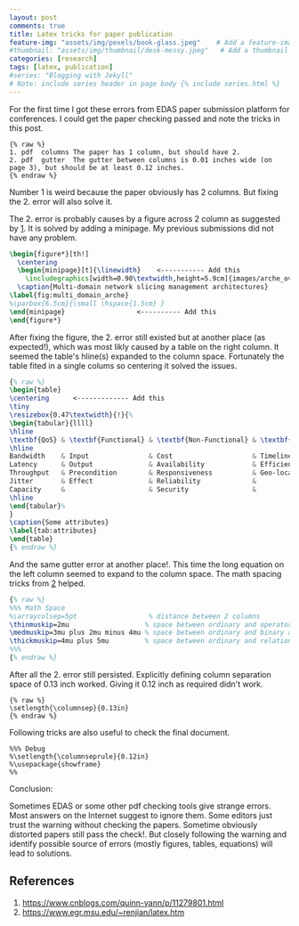 ```yaml
---
layout: post
comments: true
title: Latex tricks for paper publication 
feature-img: "assets/img/pexels/book-glass.jpeg"    # Add a feature-image to the post
#thumbnail: "assets/img/thumbnail/desk-messy.jpeg"   # Add a thumbnail image on blog view
categories: [research]
tags: [latex, publication]
#series: "Blogging with Jekyll"
# Note: include series header in page body {% include series.html %}
---
```


For the first time I got these errors from EDAS paper submission platform for conferences. I could get the paper checking passed and note the tricks in this post.

```
{% raw %}
1. pdf	columns	The paper has 1 column, but should have 2.
2. pdf	gutter	The gutter between columns is 0.01 inches wide (on page 3), but should be at least 0.12 inches.
{% endraw %}
```

Number 1 is weird because the paper obviously has 2 columns. But fixing the 2. error will also solve it.

The 2. error is probably causes by a figure across 2 column as suggested by [1](https://www.cnblogs.com/quinn-yann/p/11279801.html). It is solved by adding a minipage. My previous submissions did not have any problem. 

```latex
\begin{figure*}[th!]
  \centering
  \begin{minipage}[t]{\linewidth}    <----------- Add this
    \includegraphics[width=0.90\textwidth,height=5.9cm]{images/arche_overview}
  \caption{Multi-domain network slicing management architectures}
\label{fig:multi_domain_arche}
%\parbox{6.5cm}{\small \hspace{1.5cm} }
\end{minipage}                  <---------- Add this
\end{figure*}
```

After fixing the figure, the 2. error still existed but at another place (as expected!), which was most likly caused by a table on the right column. It seemed the table's hline(s) expanded to the column space. Fortunately the table fited in a single colums so centering it solved the issues. 

```latex
{% raw %}
\begin{table}
\centering      <------------- Add this
\tiny
\resizebox{0.47\textwidth}{!}{%
\begin{tabular}{llll}
\hline
\textbf{QoS} & \textbf{Functional} & \textbf{Non-Functional} & \textbf{Other} \\
\hline
Bandwidth    & Input               & Cost                    & Timeliness     \\
Latency      & Output              & Availability            & Efficiency     \\
Throughput   & Precondition        & Responsiveness          & Geo-location    \\
Jitter       & Effect              & Reliability             &               \\
Capacity     &                     & Security                &               \\
\hline
\end{tabular}%
}
\caption{Some attributes}
\label{tab:attributes}
\end{table}
{% endraw %}
``` 

And the same gutter error at another place!. This time the long equation on the left column seemed to expand to the column space. The math spacing tricks from [2](https://www.egr.msu.edu/~renjian/latex.htm) helped.

```latex
{% raw %}
%%% Math Space
%\arraycolsep=5pt                  % distance between 2 columns
\thinmuskip=2mu                   % space between ordinary and operator atoms
\medmuskip=3mu plus 2mu minus 4mu % space between ordinary and binary atoms
\thickmuskip=4mu plus 5mu         % space between ordinary and relation atoms
%%%
{% endraw %}
```

After all the 2. error still persisted. Explicitly defining column separation space of 0.13 inch worked. Giving it 0.12 inch as required didn't work. 

```
{% raw %}
\setlength{\columnsep}{0.13in}
{% endraw %}
```

Following tricks are also useful to check the final document.

```
%%% Debug
%\setlength{\columnseprule}{0.12in}
%\usepackage{showframe}
%%
```

Conclusion: 

Sometimes EDAS or some other pdf checking tools give strange errors. Most answers on the Internet suggest to ignore them. Some editors just trust the warning without checking the papers. Sometime obviously distorted papers still pass the check!. But closely following the warning and identify possible source of errors (mostly figures, tables, equations) will lead to solutions. 

## References 

1. <https://www.cnblogs.com/quinn-yann/p/11279801.html>
2. <https://www.egr.msu.edu/~renjian/latex.htm>
